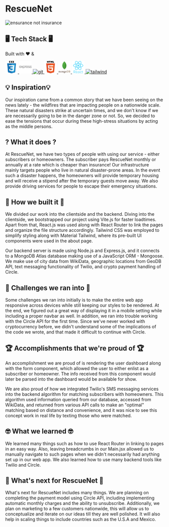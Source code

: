 # RescueNet
![ensurance not insurance](https://img.shields.io/badge/ensurance%20not%20insurance-8A2BE2)

## 🖥️ Tech Stack 🖥️
Built with ❤️ &
<p align="left"> <a href="https://www.w3schools.com/css/" target="_blank" rel="noreferrer"> <img src="https://raw.githubusercontent.com/devicons/devicon/master/icons/css3/css3-original-wordmark.svg" alt="css3" width="40" height="40"/> </a> <a href="https://expressjs.com" target="_blank" rel="noreferrer"> <img src="https://raw.githubusercontent.com/devicons/devicon/master/icons/express/express-original-wordmark.svg" alt="express" width="40" height="40"/> </a> <a href="https://git-scm.com/" target="_blank" rel="noreferrer"> <img src="https://www.vectorlogo.zone/logos/git-scm/git-scm-icon.svg" alt="git" width="40" height="40"/> </a> <a href="https://www.w3.org/html/" target="_blank" rel="noreferrer"> <img src="https://raw.githubusercontent.com/devicons/devicon/master/icons/html5/html5-original-wordmark.svg" alt="html5" width="40" height="40"/> </a> <a href="https://www.mongodb.com/" target="_blank" rel="noreferrer"> <img src="https://raw.githubusercontent.com/devicons/devicon/master/icons/mongodb/mongodb-original-wordmark.svg" alt="mongodb" width="40" height="40"/> </a> <a href="https://reactjs.org/" target="_blank" rel="noreferrer"> <img src="https://raw.githubusercontent.com/devicons/devicon/master/icons/react/react-original-wordmark.svg" alt="react" width="40" height="40"/> </a> <a href="https://tailwindcss.com/" target="_blank" rel="noreferrer"> <img src="https://www.vectorlogo.zone/logos/tailwindcss/tailwindcss-icon.svg" alt="tailwind" width="40" height="40"/> </a> </p>

## 💡 Inspiration💡

Our inspiration came from a common story that we have been seeing on the news lately - the wildfires that are impacting people on a nationwide scale. These natural disasters strike at uncertain times, and we don't know if we are necessarily going to be in the danger zone or not. So, we decided to ease the tensions that occur during these high-stress situations by acting as the middle persons.

## ? What it does ?

At RescueNet, we have two types of people with using our service - either subscribers or homeowners. The subscriber pays RescueNet monthly or annually at a rate which is cheaper than insurance! Our infrastructure mainly targets people who live in natural disaster-prone areas. In the event such a disaster happens, the homeowners will provide temporary housing and will receive a stipend after the temporary  guests move away. We also provide driving services for people to escape their emergency situations.

## 🔧 How we built it 🔧

We divided our work into the clientside and the backend. Diving into the clientside, we bootstrapped our project using Vite.js for faster loadtimes. Apart from that, React.js was used along with React Router to link the pages and organize the file structure accordingly. Tailwind CSS was employed to simplify styling along with Material Tailwind, where its pre-built UI components were used in the about page.

Our backend server is made using Node.js and Express.js, and it connects to a MongoDB Atlas database making use of a JavaScript ORM - Mongoose. We make use of city data from WikiData, geographic locations from GeoDB API, text messaging functionality of Twilio, and crypto payment handling of Circle.  

## 🤔 Challenges we ran into 🤔

Some challenges we ran into initially is to make the entire web app responsive across devices while still keeping our styles to be rendered. At the end, we figured out a great way of displaying it in a mobile setting while including a proper navbar as well. In addition, we ran into trouble working with the Circle API for the first time. Since we've never worked with cryptocurrency before, we didn't understand some of the implications of the code we wrote, and that made it difficult to continue with Circle.

## 🏆 Accomplishments that we're proud of 🏆

An accomplishment we are proud of is rendering the user dashboard along with the form component, which allowed the user to either enlist as a subscriber or homeowner. The info received from this component would later be parsed into the dashboard would be available for show.

We are also proud of how we integrated Twilio's SMS messaging services into the backend algorithm for matching subscribers with homeowners. This algorithm used information queried from our database, accessed from WikiData, and returned from various API calls to make an "optimal" matching based on distance and convenience, and it was nice to see this concept work in real life by texting those who were matched.


## 🤓 What we learned 🤓

We learned many things such as how to use React Router in linking to pages in an easy way. Also, leaving breadcrumbs in our Main.jsx allowed us to manually navigate to such pages when we didn't necessarily had anything set up in our web app. We also learned how to use many backend tools like Twilio and Circle. 

## 👀 What's next for RescueNet 👀

What's next for RescueNet includes many things. We are planning on completing the payment model using Circle API, including implementing automatic monthly charges and the ability to unsubscribe. Additionally, we plan on marketing to a few customers nationwide, this will allow us to conceptualize and iterate on our ideas till they are well polished. It will also help in scaling things to include countries such as the U.S.A and Mexico.
